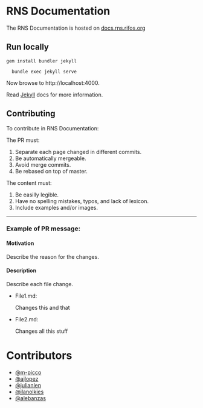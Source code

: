 # RNS Documentation

The RNS Documentation is hosted on [docs.rns.rifos.org](https://docs.rns.rifos.org)

## Run locally

``gem install bundler jekyll``

``  bundle exec jekyll serve``

Now browse to http://localhost:4000.

Read [Jekyll](https://jekyllrb.com) docs for more information.

## Contributing

To contribute in RNS Documentation:

The PR must:

1. Separate each page changed in different commits.
2. Be automatically mergeable.
3. Avoid merge commits.
4. Be rebased on top of master.

The content must:

1. Be easilly legible.
2. Have no spelling mistakes, typos, and lack of lexicon.
3. Include examples and/or images.

---

### Example of PR message:

#### Motivation

Describe the reason for the changes.

#### Description

Describe each file change.

- File1.md:

	Changes this and that

- File2.md:

	Changes all this stuff

# Contributors

- [@m-picco](https://github.com/m-picco)
- [@ajlopez](https://github.com/ajlopez)
- [@julianlen](https://github.com/julianlen)
- [@ilanolkies](https://github.com/ilanolkies)
- [@alebanzas](https://github.com/alebanzas)
